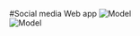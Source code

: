 #Social media Web app
![Model](https://drive.google.com/file/d/1602W1pGDR8BpXMkVLZ7R6BU1mBSS-zcK/view)
<br/>
![Model](https://drive.google.com/file/d/1zKyf56PG7IrUu5bTcWFR0D-_9_YrUNPM/view)
